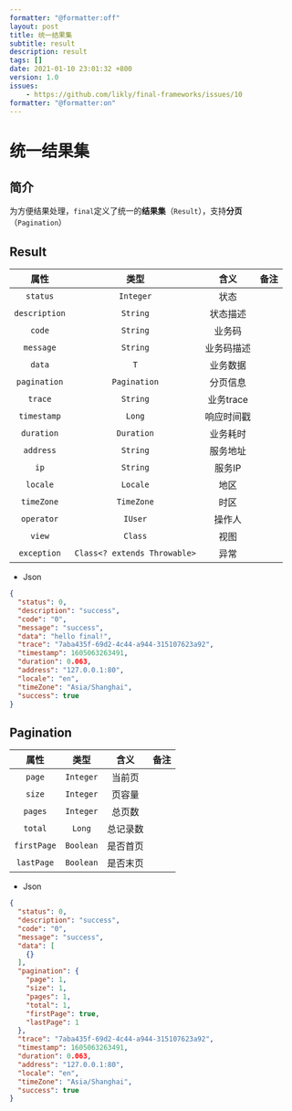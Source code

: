 ```yaml
---
formatter: "@formatter:off"
layout: post
title: 统一结果集 
subtitle: result 
description: result 
tags: [] 
date: 2021-01-10 23:01:32 +800 
version: 1.0
issues: 
    - https://github.com/likly/final-frameworks/issues/10
formatter: "@formatter:on"
---
```


# 统一结果集

## 简介

为方便结果处理，`final`定义了统一的**结果集**（`Result`），支持**分页**（`Pagination`）

## Result

| 属性          | 类型      | 含义     | 备注 |
| :------------: | :--------: | :-------: | :---: |
| `status`      | `Integer` | 状态     |      |
| `description` | `String`  | 状态描述 |      |
|    `code`    |           `String`           |   业务码   |      |
|  `message`   |           `String`           | 业务码描述 |      |
|    `data`    |             `T`              |  业务数据  |      |
| `pagination` |         `Pagination`         |  分页信息  |      |
|   `trace`    |           `String`           | 业务trace  |      |
| `timestamp`  |            `Long`            | 响应时间戳 |      |
|  `duration`  |          `Duration`          |  业务耗时  |      |
|  `address`   |           `String`           |  服务地址  |      |
|     `ip`     |           `String`           |   服务IP   |      |
|   `locale`   |           `Locale`           |    地区    |      |
|  `timeZone`  |          `TimeZone`          |    时区    |      |
|  `operator`  |           `IUser`            |   操作人   |      |
|    `view`    |           `Class`            |    视图    |      |
| `exception`  | `Class<? extends Throwable>` |    异常    |      |

* Json

```json
{
  "status": 0,
  "description": "success",
  "code": "0",
  "message": "success",
  "data": "hello final!",
  "trace": "7aba435f-69d2-4c44-a944-315107623a92",
  "timestamp": 1605063263491,
  "duration": 0.063,
  "address": "127.0.0.1:80",
  "locale": "en",
  "timeZone": "Asia/Shanghai",
  "success": true
}
```

## Pagination

| 属性          | 类型      | 含义     | 备注 |
| :------------: | :--------: | :-------: | :---: |
| `page`      | `Integer` | 当前页     |      |
| `size` | `Integer`  | 页容量 |      |
| `pages` | `Integer`  | 总页数 |      |
| `total` | `Long`  | 总记录数 |      |
| `firstPage` | `Boolean`  | 是否首页 |      |
| `lastPage` | `Boolean`  | 是否末页 |      |

* Json

```json
{
  "status": 0,
  "description": "success",
  "code": "0",
  "message": "success",
  "data": [
    {}
  ],
  "pagination": {
    "page": 1,
    "size": 1,
    "pages": 1,
    "total": 1,
    "firstPage": true,
    "lastPage": 1
  },
  "trace": "7aba435f-69d2-4c44-a944-315107623a92",
  "timestamp": 1605063263491,
  "duration": 0.063,
  "address": "127.0.0.1:80",
  "locale": "en",
  "timeZone": "Asia/Shanghai",
  "success": true
}
```